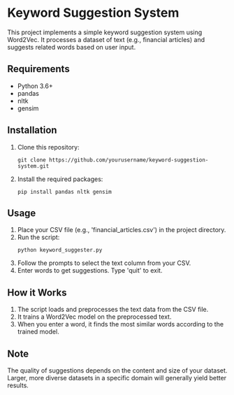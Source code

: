 # Keyword Suggestion System

This project implements a simple keyword suggestion system using Word2Vec. It processes a dataset of text (e.g., financial articles) and suggests related words based on user input.

## Requirements

- Python 3.6+
- pandas
- nltk
- gensim

## Installation

1. Clone this repository:
   ```
   git clone https://github.com/yourusername/keyword-suggestion-system.git
   ```
2. Install the required packages:
   ```
   pip install pandas nltk gensim
   ```

## Usage

1. Place your CSV file (e.g., 'financial_articles.csv') in the project directory.
2. Run the script:
   ```
   python keyword_suggester.py
   ```
3. Follow the prompts to select the text column from your CSV.
4. Enter words to get suggestions. Type 'quit' to exit.

## How it Works

1. The script loads and preprocesses the text data from the CSV file.
2. It trains a Word2Vec model on the preprocessed text.
3. When you enter a word, it finds the most similar words according to the trained model.

## Note

The quality of suggestions depends on the content and size of your dataset. Larger, more diverse datasets in a specific domain will generally yield better results.
